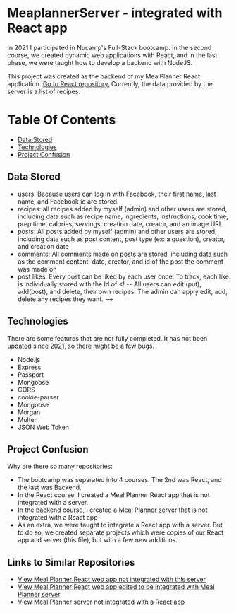 # MeaplannerServer - integrated with React app 

In 2021 I participated in Nucamp's Full-Stack bootcamp. In the second course, we created dynamic web applications with React, and in the last phase, we were taught how to develop a backend with NodeJS. 

This project was created as the backend of my MealPlanner React application. [Go to React repository.](https://github.com/madisonisfan/meaplanner-react-integration) Currently, the data provided by the server is a list of recipes. 

# Table Of Contents
- [Data Stored ](#data-stored)
- [Technologies](#technologies)
- [Project Confusion](#project-confusion)

## Data Stored
- users: Because users can log in with Facebook, their first name, last name, and Facebook id are stored. 
- recipes: all recipes added by myself (admin) and other users are stored, including data such as recipe name, ingredients, instructions, cook time, prep time, calories, servings, creation date, creator, and an image URL 
- posts: All posts added by myself (admin) and other users are stored, including data such as post content, post type (ex: a question), creator, and creation date
- comments: All comments made on posts are stored, including data such as the comment content, date, creator, and id of the post the comment was made on
- post likes: Every post can be liked by each user once. To track, each like is individually stored with the Id of
<! --  All users can edit (put), add(post), and delete, their own recipes. The admin can apply edit, add, delete any recipes they want. -->

## Technologies 
There are some features that are not fully completed. 
It has not been updated since 2021, so there might be a few bugs. 

- Node.js
- Express
- Passport 
- Mongoose 
- CORS
- cookie-parser
- Mongoose 
- Morgan 
- Multer 
- JSON Web Token 


## Project Confusion
Why are there so many repositories: 
- The bootcamp was separated into 4 courses. The 2nd was React, and the last was Backend. 
- In the React course, I created a Meal Planner React app that is not integrated with a server. 
- In the backend course, I created a Meal Planner server that is not integrated with a React app
- As an extra, we were taught to integrate a React app with a server. But to do so, we created separate projects which were copies of our React app and server (this file), but with a few new additions.
## Links to Similar Repositories
- [View Meal Planner React web app not integrated with this server](https://github.com/madisonisfan/mealplanner-react)
- [View Meal Planner React web app edited to be integrated with Meal Planner server](https://github.com/madisonisfan/meaplanner-react-integration)
- [View Meal Planner server not integrated with a React app](https://github.com/madisonisfan/meaplanner-node-express-mongodb)
